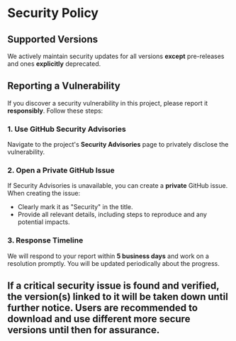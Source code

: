 # Security Policy

## Supported Versions

We actively maintain security updates for all versions **except** pre-releases and ones **explicitly** deprecated.

## Reporting a Vulnerability

If you discover a security vulnerability in this project, please report it **responsibly**. Follow these steps:

### 1. Use GitHub Security Advisories

Navigate to the project's **Security Advisories** page to privately disclose the vulnerability.

### 2. Open a Private GitHub Issue

If Security Advisories is unavailable, you can create a **private** GitHub issue. When creating the issue:

- Clearly mark it as "Security" in the title.
- Provide all relevant details, including steps to reproduce and any potential impacts.

### 3. Response Timeline

We will respond to your report within **5 business days** and work on a resolution promptly. You will be updated periodically about the progress.

## If a critical security issue is found and verified, the version(s) linked to it will be taken down until further notice. Users are recommended to download and use different **more** secure versions until then for assurance.
